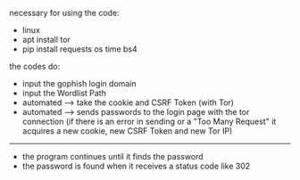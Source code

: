 necessary for using the code:
- linux
- apt install tor
- pip install requests os time bs4

the codes do:
- input the gophish login domain
- input the Wordlist Path
- automated --> take the cookie and CSRF Token (with Tor)
- automated --> sends passwords to the login page with the tor connection
               (if there is an error in sending or a "Too Many Request" it acquires a new cookie, new CSRF Token and new Tor IP)

***********************************************************
- the program continues until it finds the password
- the password is found when it receives a status code like 302
